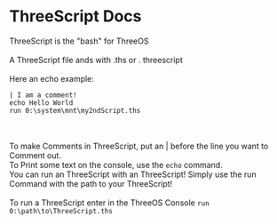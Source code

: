# ThreeScript Docs
ThreeScript is the "bash" for ThreeOS
<br /><br />
A ThreeScript file ands with .ths or . threescript
<br /><br />
Here an echo example:
```
| I am a comment!
echo Hello World
run 0:\system\mnt\my2ndScript.ths
```
<br /><br />
To make Comments in ThreeScript, put an | before the line you want to Comment out.
<br />
To Print some text on the console, use the `echo` command.
<br />
You can run an ThreeScript with an ThreeScript! Simply use the run Command with the path to your ThreeScript!
<br /><br />
To run a ThreeScript enter in the ThreeOS Console `run 0:\path\to\ThreeScript.ths`
